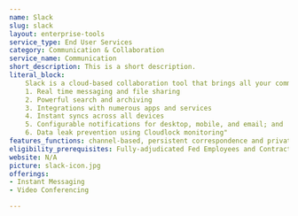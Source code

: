```yaml
---
name: Slack
slug: slack
layout: enterprise-tools
service_type: End User Services
category: Communication & Collaboration
service_name: Communication
short_description: This is a short description.
literal_block:
    Slack is a cloud-based collaboration tool that brings all your communication together in one place. Its features include the following. 
    1. Real time messaging and file sharing 
    2. Powerful search and archiving 
    3. Integrations with numerous apps and services 
    4. Instant syncs across all devices 
    5. Configurable notifications for desktop, mobile, and email; and 
    6. Data leak prevention using Cloudlock monitoring"
features_functions: channel-based, persistent correspondence and private, direct messaging
eligibility_prerequisites: Fully-adjudicated Fed Employees and Contractors and license availability. External users by invitation only (TTS only)
website: N/A 
picture: slack-icon.jpg
offerings: 
- Instant Messaging
- Video Conferencing

---
```

